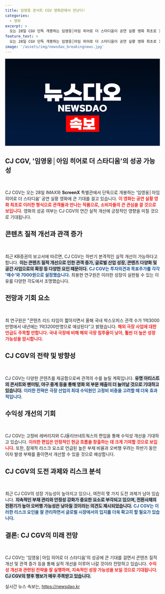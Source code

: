 ```yaml
---
title: 임영웅 콘서트 CGV 영화관에서 만난다!
categories:
  - 영화
excerpt: >
  오는 28일 CGV 단독 개봉하는 임영웅│아임 히어로 더 스타디움이 공연 실황 영화 최초로 IMAX 및 ScreenX에서 관객을 환히 만납니다! CJ CGV의 실적 개선 기대감 속에서 영화와 더불어 다양한 콘텐츠가 극장가를 뒤흔들 준비 중입니다. 클릭하면 더 많은 이야기가 기다려요!
feature_text: >
  오는 28일 CGV 단독 개봉하는 임영웅│아임 히어로 더 스타디움이 공연 실황 영화 최초로 IMAX 및 ScreenX에서 관객을 환히 만납니다! CJ CGV의 실적 개선 기대감 속에서 영화와 더불어 다양한 콘텐츠가 극장가를 뒤흔들 준비 중입니다. 클릭하면 더 많은 이야기가 기다려요!
image: '/assets/img/newsdao_breakingnews.jpg'
---
```


<p><img src="/assets/img/newsdao_breakingnews.jpg" alt="pcversion 속보" /></p>

<h2 data-ke-size="size26">CJ CGV, '임영웅│아임 히어로 더 스타디움'의 성공 가능성</h2>

<p data-ke-size="size16">&nbsp;</p>

<p>CJ CGV는 오는 28일 IMAX와 <b>ScreenX</b> 특별관에서 단독으로 개봉하는 ‘임영웅│아임 히어로 더 스타디움’ 공연 실황 영화에 큰 기대를 걸고 있습니다. <b><span style="color: #ee2323;">이 영화는 공연 실황 영화 최초로 이러한 형식으로 관객들과 만나는 작품으로, 소비자들의 큰 관심을 끌 것으로 보입니다.</span></b> 영화의 성공 여부는 CJ CGV의 연간 실적 개선에 긍정적인 영향을 미칠 것으로 기대됩니다. </p>

<h2 data-ke-size="size26">콘텐츠 질적 개선과 관객 증가</h2>

<p data-ke-size="size16">&nbsp;</p>

<p>최근 KB증권의 보고서에 따르면, CJ CGV는 하반기 본격적인 실적 개선이 가능하다고 합니다. <b><span style="background-color: #21538527;">이는 콘텐츠 질적 개선으로 인한 관객 증가, 글로벌 산업 성장, 콘텐츠 다양화 및 공간 사업으로의 확장 등 다양한 요인 때문이다.</span></b> <b><span style="color: #1a5490;">CJ CGV는 투자의견과 목표주가를 각각 '매수'와 7000원으로 설정했습니다.</span></b>   최용현 연구원은 이러한 성장이 실현될 수 있는 이유를 다양한 각도에서 조명했습니다.</p>

<h2 data-ke-size="size26">전망과 기회 요소</h2>

<p data-ke-size="size16">&nbsp;</p>

<p>최 연구원은 "콘텐츠 리드 타임이 짧아지면서 올해 국내 박스오피스 관객 수가 1억3000만명에서 내년에는 1억3200만명으로 예상된다"고 밝혔습니다. <b><span style="color: #ee2323;">해외 극장 사업에 대한 언급도 주목할 만합니다. 국내 극장에 비해 해외 극장 침투율이 낮아, 훨씬 더 높은 성장 가능성을 암시합니다.</span></b></p>

<h2 data-ke-size="size26">CJ CGV의 전략 및 방향성</h2>

<p data-ke-size="size16">&nbsp;</p>

<p>CJ CGV는 다양한 콘텐츠를 제공함으로써 관객의 수를 늘릴 계획입니다. <b><span style="background-color: #21538527;">유명 아티스트의 콘서트와 팬미팅, 야구 중계 등을 통해 영화 외 부문 매출이 더 늘어날 것으로 기대하고 있습니다.</span></b> <b><span style="color: #1a5490;">이러한 전략은 극장 산업의 최대 수익원인 고정비 비중을 고려할 때 더욱 효과적입니다.</span></b></p>

<h2 data-ke-size="size26">수익성 개선의 기회</h2>

<p data-ke-size="size16">&nbsp;</p>

<p>CJ CGV는 고정비 레버리지와 CJ올리브네트웍스의 편입을 통해 수익성 개선을 기대하고 있습니다. <b><span style="color: #ee2323;">이러한 편입은 안정적인 현금 흐름을 창출하는 데 크게 기여할 것으로 보입니다.</span></b> 또한, 잠재적 리스크 요소로 언급된 높은 부채 비율과 오버행 우려는 하반기 동안 이자 발생 부채를 줄이면서 개선할 수 있을 것으로 예상합니다. </p>

<h2 data-ke-size="size26">CJ CGV의 도전 과제와 리스크 분석</h2>

<p data-ke-size="size16">&nbsp;</p>

<p>최근 CJ CGV의 성장 가능성이 높아지고 있으나, 여전히 몇 가지 도전 과제가 남아 있습니다. <b><span style="background-color: #21538527;">지속적인 부채 관리와 안정성 강화가 중요한 요소로 부각되고 있으며, 전환사채의 전환기가 높아 오버행 가능성은 낮아질 것이라는 의견도 제시되었습니다.</span></b> <b><span style="color: #1a5490;">CJ CGV는 이러한 리스크 요인을 잘 관리하면서 글로벌 시장에서의 입지를 더욱 확고히 할 필요가 있습니다.</span></b></p>

<h2 data-ke-size="size26">결론: CJ CGV의 미래 전망</h2>

<p data-ke-size="size16">&nbsp;</p>

<p>CJ CGV는 '임영웅│아임 히어로 더 스타디움'의 성공에 큰 기대를 걸면서 콘텐츠 질적 개선 및 관객 증가 등을 통해 실적 개선을 이루어 나갈 것이라 전망하고 있습니다. <b><span style="color: #ee2323;">수익성 개선과 관련된 전략을 잘 실행하며, 지속적인 성장 가능성을 보일 것으로 기대됩니다.</span></b> <b><span style="background-color: #21538527;">CJ CGV의 향후 행보가 매우 주목받고 있습니다.</span></b></p>
실시간 뉴스 속보는, <a href="https://newsdao.kr" rel="dofollow">https://newsdao.kr</a>


